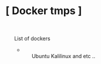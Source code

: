 # [ Docker tmps ]

<br>
    <ul>List of dockers<ul>
            <li>
                <ol>
                    Ubuntu
                    Kalilinux
                    and etc ..
                </ol>
            </li>


